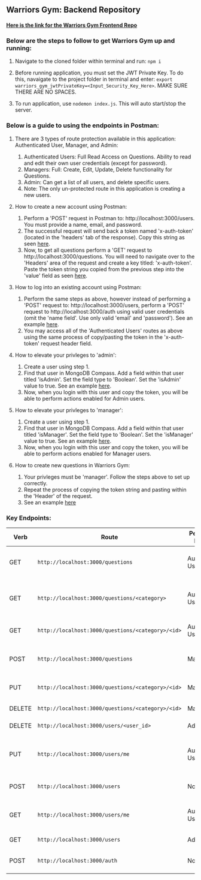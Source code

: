 ## Warriors Gym: Backend Repository 

#### [Here is the link for the Warriors Gym Frontend Repo](google.com)

### Below are the steps to follow to get Warriors Gym up and running:

1. Navigate to the cloned folder within terminal and run: `npm i`

2. Before running application, you must set the JWT Private Key. To do this, navaigate to the project folder in terminal and enter: `export warriors_gym_jwtPrivateKey=<Input_Security_Key_Here>`. MAKE SURE THERE ARE NO SPACES.

3. To run application, use `nodemon index.js`. This will auto start/stop the server.

### Below is a guide to using the endpoints in Postman:

1. There are 3 types of route protection available in this application: Authenticated User, Manager, and Admin:
    1. Authenticated Users: Full Read Access on Questions. Ability to read and edit their own user credentials (except for password). 
    2. Managers: Full: Create, Edit, Update, Delete functionality for Questions.
    3. Admin: Can get a list of all users, and delete specific users. 
    4. Note: The only un-protected route in this application is creating a new users. 

2. How to create a new account using Postman:
    1. Perform a 'POST' request in Postman to: http://localhost:3000/users. You must provide a name, email, and password.
    2. The successful request will send back a token named 'x-auth-token' (located in the 'headers' tab of the response). Copy this string as seen [here](https://user-images.githubusercontent.com/56521797/103183101-50d58780-4865-11eb-8c4d-8292e3d78955.png).
    3. Now, to get all questions perform a 'GET' request to http://localhost:3000/questions. You will need to navigate over to the 'Headers' area of the request and create a key titled: 'x-auth-token'. Paste the token string you copied from the previous step into the 'value' field as seen [here](https://user-images.githubusercontent.com/56521797/103183252-fc7ed780-4865-11eb-9d0a-7c362c7240e0.png).

3. How to log into an existing account using Postman:
    1. Perform the same steps as above, however instead of performing a 'POST' request to: http://localhost:3000/users, perform a 'POST' request to http://localhost:3000/auth using valid user credentials (omit the 'name field'. Use only valid 'email' and 'password'). See an example [here](https://user-images.githubusercontent.com/56521797/103183825-b88dd180-4869-11eb-8c14-2b1a9115a4ce.png).
    2. You may access all of the 'Authenticated Users' routes as above using the same process of copy/pasting the token in the 'x-auth-token' request header field. 

4. How to elevate your privleges to 'admin':
    1. Create a user using step 1.
    2. Find that user in MongoDB Compass. Add a field within that user titled 'isAdmin'. Set the field type to 'Boolean'. Set the 'isAdmin' value to true. See an example [here](https://user-images.githubusercontent.com/56521797/103184394-dd377880-486c-11eb-8e81-b89bee5b42b9.png).
    3. Now, when you login with this user and copy the token, you will be able to perform actions enabled for Admin users.

5. How to elevate your privleges to 'manager':
    1. Create a user using step 1.
    2. Find that user in MongoDB Compass. Add a field within that user titled 'isManager'. Set the field type to 'Boolean'. Set the 'isManager' value to true. See an example [here](https://user-images.githubusercontent.com/56521797/103184423-15d75200-486d-11eb-9a5b-d0e721a18794.png).
    3. Now, when you login with this user and copy the token, you will be able to perform actions enabled for Manager users.
    
6. How to create new questions in Warriors Gym:
    1. Your privleges must be 'manager'. Follow the steps above to set up correctly.
    2. Repeat the process of copying the token string and pasting within the 'Header' of the request.
    3. See an example [here](https://user-images.githubusercontent.com/56521797/103185832-f5aa9180-4872-11eb-9c81-0dc28bb3317d.png)
    

### Key Endpoints:

Verb | Route                                                        | Permissions Required | Description 
------ | ---------------------------------------------------------- | -------------------- | ------------------
GET    | `http://localhost:3000/questions`                          | Authenticated User   | Get all questions in the Database 
GET    | `http://localhost:3000/questions/<category>`               | Authenticated User   | Get all questions within a specific category
GET    | `http://localhost:3000/questions/<category>/<id>`          | Authenticated User   | Get a specific question
POST   | `http://localhost:3000/questions`                          | Manager              | Add a quesiton to the database 
PUT    | `http://localhost:3000/questions/<category>/<id>`          | Manager              | Edit a specific question 
DELETE | `http://localhost:3000/questions/<category>/<id>`          | Manager              | Delete a question 
DELETE | `http://localhost:3000/users/<user_id>`                    | Admin                | Delete a user
PUT    | `http://localhost:3000/users/me`                           | Authenticated User   | Edit your user credentials (not password)
POST   | `http://localhost:3000/users`                              | None                 | Sign up for Warriors Gym
GET    | `http://localhost:3000/users/me`                           | Authenticated User   | Get user credentials for your account
GET    | `http://localhost:3000/users`                              | Admin                | Get a list of all users
POST   | `http://localhost:3000/auth`                               | None                 | Log into Warriors Gym 


